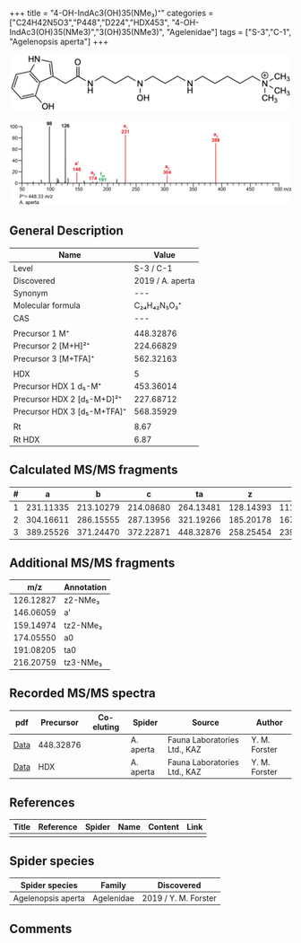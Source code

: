 +++
title = "4-OH-IndAc3(OH)35(NMe₃)⁺"
categories = ["C24H42N5O3","P448","D224","HDX453",
"4-OH-IndAc3(OH)35(NMe3)","3(OH)35(NMe3)",
"Agelenidae"]
tags = ["S-3","C-1",
"Agelenopsis aperta"]
+++

![](/img/4-OH-IndAc3(OH)35(NMe3).png)

![](/img_MSMS/448_4-OH-IndAc3(OH)35(NMe3)_Aa.png?classes=border)

## General Description

| Name                        | Value            |
|-----------------------------|------------------|
| Level                       | S-3 / C-1               |
| Discovered                  | 2019 / A. aperta |
| Synonym                     | ---              |
| Molecular formula           | C₂₄H₄₂N₅O₃⁺      |
| CAS                         | ---              |
|                             |                  |
| Precursor 1  M⁺             | 448.32876        |
| Precursor 2 [M+H]²⁺         | 224.66829        |
| Precursor 3 [M+TFA]⁺        | 562.32163        |
|                             |                  |
| HDX                         | 5                |
| Precursor HDX 1  d₅-M⁺      | 453.36014        |
| Precursor HDX 2 [d₅-M+D]²⁺  | 227.68712        |
| Precursor HDX 3 [d₅-M+TFA]⁺ | 568.35929        |
|                             |                  |
| Rt                          | 8.67             |
| Rt HDX                      | 6.87             |

## Calculated MS/MS fragments

| # | a         | b         | c         | ta        | z         | y         | tz        |
|---|-----------|-----------|-----------|-----------|-----------|-----------|-----------|
| 1 | 231.11335 | 213.10279 | 214.08680 | 264.13481 | 128.14393 | 111.11738 | 146.17830 |
| 2 | 304.16611 | 286.15555 | 287.13956 | 321.19266 | 185.20178 | 167.16740 | 219.23106 |
| 3 | 389.25526 | 371.24470 | 372.22871 | 448.32876 | 258.25454 | 239.21234 | 276.28891 |

## Additional MS/MS fragments

| m/z       | Annotation |
|-----------|------------|
| 126.12827 | z2-NMe₃    |
| 146.06059 | a'         |
| 159.14974 | tz2-NMe₃   |
| 174.05550 | a0         |
| 191.08205 | ta0        |
| 216.20759 | tz3-NMe₃   |

## Recorded MS/MS spectra

| pdf                                                          | Precursor | Co-eluting | Spider    | Source                       | Author        |
|--------------------------------------------------------------|-----------|------------|-----------|------------------------------|---------------|
| [Data](/pdf/A-aperta/448_4-OH-IndAc3(OH)35(NMe3)_Aa.pdf)     | 448.32876 |            | A. aperta | Fauna Laboratories Ltd., KAZ | Y. M. Forster |
| [Data](/pdf/A-aperta/448_4-OH-IndAc3(OH)35(NMe3)_Aa_HDX.pdf) | HDX       |            | A. aperta | Fauna Laboratories Ltd., KAZ | Y. M. Forster |

## References

| Title     | Reference   | Spider    | Name   | Content  | Link |
|-----------|-------------|-----------|--------|----------|-----|
|           |             |           |        |          |     |

## Spider species

| Spider species     | Family     | Discovered           |
|--------------------|------------|----------------------|
| Agelenopsis aperta | Agelenidae | 2019 / Y. M. Forster |

## Comments